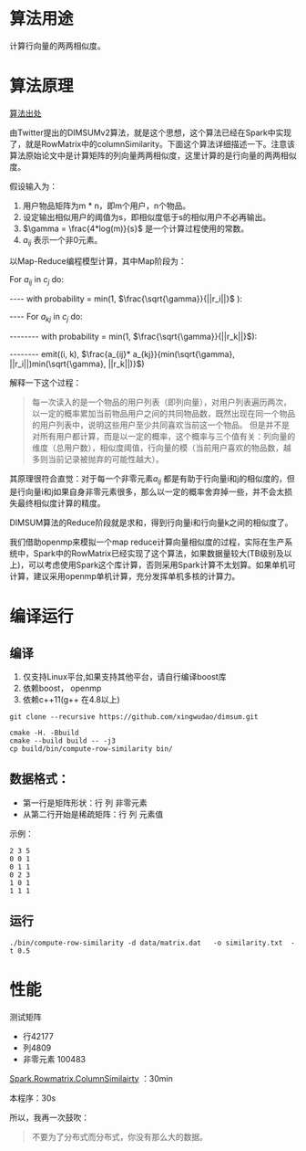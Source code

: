 # 算法用途

计算行向量的两两相似度。

# 算法原理

[算法出处](https://blog.twitter.com/engineering/en_us/a/2014/all-pairs-similarity-via-dimsum.html)

由Twitter提出的DIMSUMv2算法，就是这个思想，这个算法已经在Spark中实现了，就是RowMatrix中的columnSimilarity。下面这个算法详细描述一下。注意该算法原始论文中是计算矩阵的列向量两两相似度，这里计算的是行向量的两两相似度。

假设输入为：

1. 用户物品矩阵为m * n，即m个用户，n个物品。
2. 设定输出相似用户的阈值为s，即相似度低于s的相似用户不必再输出。
3. $\gamma = \frac{4*log(m)}{s}$  是一个计算过程使用的常数。
4. $a_{ij}$ 表示一个非0元素。

以Map-Reduce编程模型计算，其中Map阶段为：

For $a_{ij}$ in $c_j$ do:

---- with probability = min(1, $\frac{\sqrt{\gamma}}{||r_i||}$ ):

---- For $a_{kj}$ in $c_j$ do:

--------  with probability = min(1, $\frac{\sqrt{\gamma}}{||r_k||}$):

--------  emit((i, k), $\frac{a_{ij}* a_{kj}}{min(\sqrt{\gamma}, ||r_i||)min(\sqrt{\gamma}, ||r_k||)}$)

解释一下这个过程：

> 每一次读入的是一个物品的用户列表（即列向量），对用户列表遍历两次，以一定的概率累加当前物品用户之间的共同物品数，既然出现在同一个物品的用户列表中，说明这些用户至少共同喜欢当前这一个物品。
> 但是并不是对所有用户都计算，而是以一定的概率，这个概率与三个值有关：列向量的维度（总用户数），相似度阈值，行向量的模（当前用户喜欢的物品数，越多则当前记录被抛弃的可能性越大）。

其原理很符合直觉：对于每一个非零元素$a_{ij}$ 都是有助于行向量i和j的相似度的，但是行向量i和j如果自身非零元素很多，那么以一定的概率舍弃掉一些，并不会太损失最终相似度计算的精度。

DIMSUM算法的Reduce阶段就是求和，得到行向量i和行向量k之间的相似度了。

我们借助openmp来模拟一个map reduce计算向量相似度的过程，实际在生产系统中，Spark中的RowMatrix已经实现了这个算法，如果数据量较大(TB级别及以上)，可以考虑使用Spark这个库计算，否则采用Spark计算不太划算。如果单机可计算，建议采用openmp单机计算，充分发挥单机多核的计算力。

# 编译运行

## 编译

1. 仅支持Linux平台,如果支持其他平台，请自行编译boost库
2. 依赖boost， openmp
3. 依赖c++11(g++ 在4.8以上)

```
git clone --recursive https://github.com/xingwudao/dimsum.git

cmake -H. -Bbuild
cmake --build build -- -j3
cp build/bin/compute-row-similarity bin/

```

## 数据格式：

* 第一行是矩阵形状：行 列 非零元素
* 从第二行开始是稀疏矩阵：行 列 元素值

示例：

```
2 3 5
0 0 1
0 1 1
0 2 3
1 0 1
1 1 1
```

## 运行

```
./bin/compute-row-similarity -d data/matrix.dat   -o similarity.txt  -t 0.5
```

# 性能

测试矩阵

* 行42177
* 列4809
* 非零元素 100483


[Spark.Rowmatrix.ColumnSimilairty](https://spark.apache.org/docs/latest/api/java/org/apache/spark/mllib/linalg/distributed/RowMatrix.html#columnSimilarities) ：30min

本程序：30s

所以，我再一次鼓吹：

> 不要为了分布式而分布式，你没有那么大的数据。
